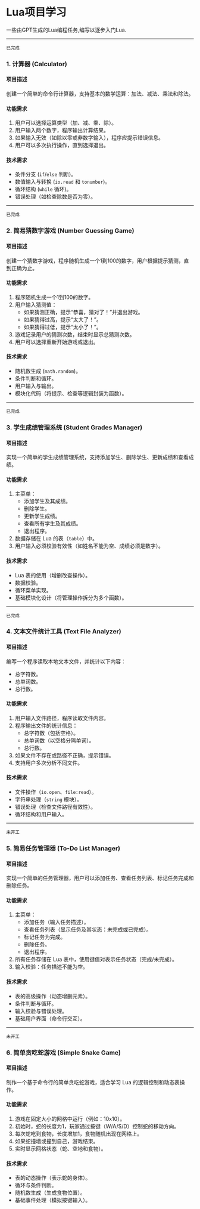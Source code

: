 # Lua项目学习  

一些由GPT生成的Lua编程任务,编写以逐步入门Lua.  

---

`已完成`  
### **1. 计算器 (Calculator)**

#### 项目描述
创建一个简单的命令行计算器，支持基本的数学运算：加法、减法、乘法和除法。

#### 功能需求
1. 用户可以选择运算类型（加、减、乘、除）。
2. 用户输入两个数字，程序输出计算结果。
3. 如果输入无效（如除以零或非数字输入），程序应提示错误信息。
4. 用户可以多次执行操作，直到选择退出。

#### 技术需求
- 条件分支 (`if`/`else` 判断)。
- 数值输入与转换 (`io.read` 和 `tonumber`)。
- 循环结构 (`while` 循环)。
- 错误处理（如检查除数是否为零）。

---

`已完成`  
### **2. 简易猜数字游戏 (Number Guessing Game)**

#### 项目描述
创建一个猜数字游戏，程序随机生成一个1到100的数字，用户根据提示猜测，直到正确为止。

#### 功能需求
1. 程序随机生成一个1到100的数字。
2. 用户输入猜测值：
   - 如果猜测正确，提示“恭喜，猜对了！”并退出游戏。
   - 如果猜得过高，提示“太大了！”。
   - 如果猜得过低，提示“太小了！”。
3. 游戏记录用户的猜测次数，结束时显示总猜测次数。
4. 用户可以选择重新开始游戏或退出。

#### 技术需求
- 随机数生成 (`math.random`)。
- 条件判断和循环。
- 用户输入与输出。
- 模块化代码（将提示、检查等逻辑封装为函数）。

---

`已完成`  
### **3. 学生成绩管理系统 (Student Grades Manager)**

#### 项目描述
实现一个简单的学生成绩管理系统，支持添加学生、删除学生、更新成绩和查看成绩。

#### 功能需求
1. 主菜单：
   - 添加学生及其成绩。
   - 删除学生。
   - 更新学生成绩。
   - 查看所有学生及其成绩。
   - 退出程序。
2. 数据存储在 Lua 的表（`table`）中。
3. 用户输入必须校验有效性（如姓名不能为空、成绩必须是数字）。

#### 技术需求
- Lua 表的使用（增删改查操作）。
- 数据校验。
- 循环菜单实现。
- 基础模块化设计（将管理操作拆分为多个函数）。

---

`已完成`  
### **4. 文本文件统计工具 (Text File Analyzer)**

#### 项目描述
编写一个程序读取本地文本文件，并统计以下内容：
- 总字符数。
- 总单词数。
- 总行数。

#### 功能需求
1. 用户输入文件路径，程序读取文件内容。
2. 程序输出文件的统计信息：
   - 总字符数（包括空格）。
   - 总单词数（以空格分隔单词）。
   - 总行数。
3. 如果文件不存在或路径不正确，提示错误。
4. 支持用户多次分析不同文件。

#### 技术需求
- 文件操作（`io.open`、`file:read`）。
- 字符串处理（`string` 模块）。
- 错误处理（检查文件路径有效性）。
- 循环结构和用户输入。

---

`未开工`  
### **5. 简易任务管理器 (To-Do List Manager)**

#### 项目描述
实现一个简单的任务管理器，用户可以添加任务、查看任务列表、标记任务完成和删除任务。

#### 功能需求
1. 主菜单：
   - 添加任务（输入任务描述）。
   - 查看任务列表（显示任务及其状态：未完成或已完成）。
   - 标记任务为完成。
   - 删除任务。
   - 退出程序。
2. 所有任务存储在 Lua 表中，使用键值对表示任务状态（完成/未完成）。
3. 输入校验：任务描述不能为空。

#### 技术需求
- 表的高级操作（动态增删元素）。
- 条件判断与循环。
- 输入校验与错误处理。
- 基础用户界面（命令行交互）。

---

`未开工`  
### **6. 简单贪吃蛇游戏 (Simple Snake Game)**

#### 项目描述
制作一个基于命令行的简单贪吃蛇游戏，适合学习 Lua 的逻辑控制和动态表操作。

#### 功能需求
1. 游戏在固定大小的网格中运行（例如：10x10）。
2. 初始时，蛇的长度为1，玩家通过按键（W/A/S/D）控制蛇的移动方向。
3. 每次蛇吃到食物，长度增加1，食物随机出现在网格上。
4. 如果蛇撞墙或撞到自己，游戏结束。
5. 实时显示网格状态（蛇、空地和食物）。

#### 技术需求
- 表的动态操作（表示蛇的身体）。
- 循环与条件判断。
- 随机数生成（生成食物位置）。
- 基础事件处理（模拟按键输入）。

